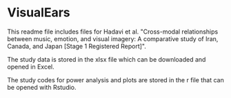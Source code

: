 # VisualEars
This readme file includes files for Hadavi et al. "Cross-modal relationships between music, emotion, and visual imagery: A comparative study of Iran, Canada, and Japan [Stage 1 Registered Report]".

The study data is stored in the xlsx file which can be downloaded and opened in Excel.

The study codes for power analysis and plots are stored in the r file that can be opened with Rstudio.
